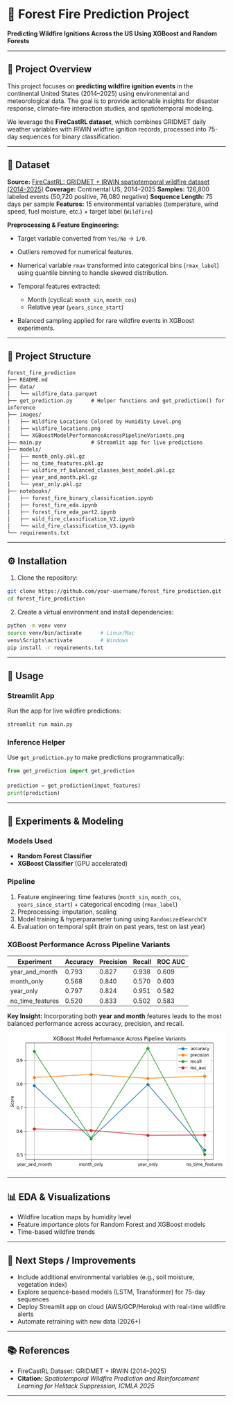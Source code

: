 # 🌲 Forest Fire Prediction Project

**Predicting Wildfire Ignitions Across the US Using XGBoost and Random Forests**

---

## 📄 Project Overview

This project focuses on **predicting wildfire ignition events** in the continental United States (2014–2025) using environmental and meteorological data. The goal is to provide actionable insights for disaster response, climate–fire interaction studies, and spatiotemporal modeling.

We leverage the **FireCastRL dataset**, which combines GRIDMET daily weather variables with IRWIN wildfire ignition records, processed into 75-day sequences for binary classification.

---

## 🔹 Dataset

**Source:** [FireCastRL: GRIDMET + IRWIN spatiotemporal wildfire dataset (2014–2025)](https://www.kaggle.com/datasets/firecastrl/us-wildfire-dataset)
**Coverage:** Continental US, 2014–2025
**Samples:** 126,800 labeled events (50,720 positive, 76,080 negative)
**Sequence Length:** 75 days per sample
**Features:** 15 environmental variables (temperature, wind speed, fuel moisture, etc.) + target label (`Wildfire`)

**Preprocessing & Feature Engineering:**

* Target variable converted from `Yes/No` → `1/0`.
* Outliers removed for numerical features.
* Numerical variable `rmax` transformed into categorical bins (`rmax_label`) using quantile binning to handle skewed distribution.
* Temporal features extracted:

  * Month (cyclical: `month_sin`, `month_cos`)
  * Relative year (`years_since_start`)
* Balanced sampling applied for rare wildfire events in XGBoost experiments.

---

## 📁 Project Structure

```
forest_fire_prediction
├── README.md
├── data/
│   └── wildfire_data.parquet
├── get_prediction.py      # Helper functions and get_prediction() for inference
├── images/
│   ├── Wildfire Locations Colored by Humidity Level.png
│   ├── wildfire_locations.png
│   └── XGBoostModelPerformanceAcrossPipelineVariants.png
├── main.py                # Streamlit app for live predictions
├── models/
│   ├── month_only.pkl.gz
│   ├── no_time_features.pkl.gz
│   ├── wildfire_rf_balanced_classes_best_model.pkl.gz
│   ├── year_and_month.pkl.gz
│   └── year_only.pkl.gz
├── notebooks/
│   ├── forest_fire_binary_classification.ipynb
│   ├── forest_fire_eda.ipynb
│   ├── forest_fire_eda_part2.ipynb
│   ├── wild_fire_classification_V2.ipynb
│   └── wild_fire_classification_V3.ipynb
└── requirements.txt
```

---

## ⚙️ Installation

1. Clone the repository:

```bash
git clone https://github.com/your-username/forest_fire_prediction.git
cd forest_fire_prediction
```

2. Create a virtual environment and install dependencies:

```bash
python -m venv venv
source venv/bin/activate      # Linux/Mac
venv\Scripts\activate         # Windows
pip install -r requirements.txt
```

---

## 🚀 Usage

### Streamlit App

Run the app for live wildfire predictions:

```bash
streamlit run main.py
```

### Inference Helper

Use `get_prediction.py` to make predictions programmatically:

```python
from get_prediction import get_prediction

prediction = get_prediction(input_features)
print(prediction)
```

---

## 🧪 Experiments & Modeling

### Models Used

* **Random Forest Classifier**
* **XGBoost Classifier** (GPU accelerated)

### Pipeline

1. Feature engineering: time features (`month_sin`, `month_cos`, `years_since_start`) + categorical encoding (`rmax_label`)
2. Preprocessing: imputation, scaling
3. Model training & hyperparameter tuning using `RandomizedSearchCV`
4. Evaluation on temporal split (train on past years, test on last year)

### XGBoost Performance Across Pipeline Variants

| Experiment       | Accuracy | Precision | Recall | ROC AUC |
| ---------------- | -------- | --------- | ------ | ------- |
| year_and_month   | 0.793    | 0.827     | 0.938  | 0.609   |
| month_only       | 0.568    | 0.840     | 0.570  | 0.603   |
| year_only        | 0.797    | 0.824     | 0.951  | 0.582   |
| no_time_features | 0.520    | 0.833     | 0.502  | 0.583   |

**Key Insight:** Incorporating both **year and month** features leads to the most balanced performance across accuracy, precision, and recall.

![XGBoost Model Performance Across Pipeline Variants](images/XGBoostModelPerformanceAcrossPipelineVariants.png)

---

## 📊 EDA & Visualizations

* Wildfire location maps by humidity level
* Feature importance plots for Random Forest and XGBoost models
* Time-based wildfire trends

---

## 🔧 Next Steps / Improvements

* Include additional environmental variables (e.g., soil moisture, vegetation index)
* Explore sequence-based models (LSTM, Transformer) for 75-day sequences
* Deploy Streamlit app on cloud (AWS/GCP/Heroku) with real-time wildfire alerts
* Automate retraining with new data (2026+)

---

## 📚 References

* FireCastRL Dataset: GRIDMET + IRWIN (2014–2025)
* **Citation:**
  *Spatiotemporal Wildfire Prediction and Reinforcement Learning for Helitack Suppression, ICMLA 2025*

---